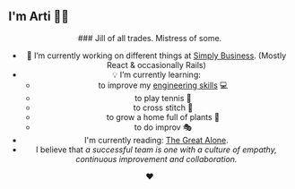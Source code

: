 
## I'm Arti 👋🏽
<div align="center">
### Jill of all trades. Mistress of some.

- 🔭 I’m currently working on different things at [Simply Business](https://www.simplybusiness.co.uk). (Mostly React & occasionally Rails)
- 💡 I’m currently learning:
  - to improve my [engineering skills](https://www.udemy.com/course/the-complete-junior-to-senior-web-developer-roadmap) 💻
  - to play tennis 🎾
  - to cross stitch 🧵
  - to grow a home full of plants 🌱
  - to do improv 🎭
- I'm currently reading: [The Great Alone](https://www.goodreads.com/book/show/34912895-the-great-alone).
- I believe that _a successful team is one with a culture of empathy, continuous improvement and collaboration._

❤️
</div>
